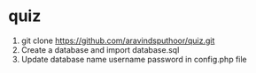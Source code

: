 # quiz

1. git clone https://github.com/aravindsputhoor/quiz.git
2. Create a database and import database.sql
3. Update database name username password in config.php file